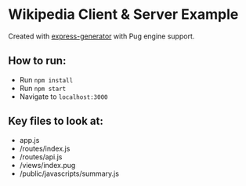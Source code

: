 # Wikipedia Client & Server Example

Created with [express-generator](https://expressjs.com/en/starter/generator.html) with Pug engine support.

## How to run:

- Run `npm install`
- Run `npm start`
- Navigate to `localhost:3000`

## Key files to look at:

- app.js
- /routes/index.js
- /routes/api.js
- /views/index.pug
- /public/javascripts/summary.js
